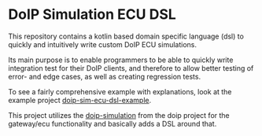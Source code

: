 # DoIP Simulation ECU DSL

This repository contains a kotlin based domain specific language (dsl) to quickly and intuitively write
custom DoIP ECU simulations.

Its main purpose is to enable programmers to be able to quickly write integration test for 
their DoIP clients, and therefore to allow better testing of error- and edge cases, as well
as creating regression tests.   

To see a fairly comprehensive example with explanations, look at the 
example project [doip-sim-ecu-dsl-example](https://github.com/doip-sim-ecu/doip-sim-ecu-dsl-example).

This project utilizes the [doip-simulation](https://github.com/doip/doip-simulation) from the doip project for 
the gateway/ecu functionality and basically adds a DSL around that.

